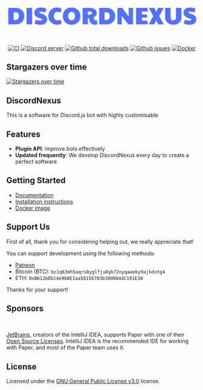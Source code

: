 <div align="center">
	<br />
	<p>
		<a href="https://github.com/DiscordNexusJS/DiscordNexus"><img src="./assets/img/banner.png" width="546" alt="discord.js" /></a>
	</p>
	<br />
	<p><a href="https://github.com/AuraTeamAZ/DiscordNexus"><img src="https://github.com/AuraTeamAZ/DiscordNexus/actions/workflows/build-docker-image.yml/badge.svg" alt="CI" /></a>
		<a href="https://discord.gg/6ayTMsaEsa"><img src="https://img.shields.io/discord/1241921327720431626?color=5865F2&logo=discord&logoColor=white" alt="Discord server" /></a>
		<a href="https://github.com/AuraTeamAZ/DiscordNexus/releases"><img alt="Github total downloads" src="https://img.shields.io/github/downloads/AuraTeamAZ/DiscordNexus/total?label=downloads%40total"></a>
		<a href="https://img.shields.io/github/issues/Naereen/StrapDown.js.svg"><img alt="Github issues" src="https://img.shields.io/github/issues/AuraTeamAZ/DiscordNexus.svg"></a>
		<a href="https://https://docker.com/"><img alt="Docker" src="https://badgen.net/badge/icon/docker?icon=docker&label"></a>
	</p>
</div>

## Stargazers over time
[![Stargazers over time](https://starchart.cc/AuraTeamAZ/DiscordNexus.svg?variant=adaptive)](https://starchart.cc/AuraTeamAZ/DiscordNexus)

## DiscordNexus
This is a software for Discord.js bot with highly customisable

## Features
- **Plugin API**: improve bots effectively
- **Updated frequently**: We develop DiscordNexus every day to create a perfect software

## Getting Started
- [Documentation](https://discordnexus.readthedocs.io/)
- [Installation instructions](https://discordnexus.readthedocs.io/en/latest/usage.html#installation)
- [Docker image](https://github.com/dnexusjs/DiscordNexus/pkgs/container/discordnexus)

## Support Us
First of all, thank you for considering helping out, we really appreciate that!

You can support development using the following methods:
- [Patreon](https://www.patreon.com/discordnexusjs)
- Bitcoin (BTC): `bc1q63mh5aqrs0yglfju0gk72nyqaaeky9ajkdxtg4`
- ETH: `0xB612bDb14e9b0E1aa58156783b3000b44C191E30`

Thanks for your support!

## Sponsors
[<img src="https://user-images.githubusercontent.com/21148213/121807008-8ffc6700-cc52-11eb-96a7-2f6f260f8fda.png" alt="" width="150">](https://www.jetbrains.com)

[JetBrains](https://www.jetbrains.com/), creators of the IntelliJ IDEA, supports Paper with one of their [Open Source Licenses](https://www.jetbrains.com/opensource/). IntelliJ IDEA is the recommended IDE for working with Paper, and most of the Paper team uses it.

## License
Licensed under the [GNU General Public License v3.0](https://github.com/AuraTeamAZ/DiscordNexus/blob/master/LICENSE) license.